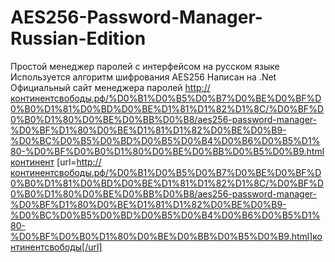 # AES256-Password-Manager-Russian-Edition
Простой менеджер паролей с интерфейсом на русском языке
Используется алгоритм шифрования AES256
Написан на .Net
Официальный сайт менеджера паролей http://континентсвободы.рф/%D0%B1%D0%B5%D0%B7%D0%BE%D0%BF%D0%B0%D1%81%D0%BD%D0%BE%D1%81%D1%82%D1%8C/%D0%BF%D0%B0%D1%80%D0%BE%D0%BB%D0%B8/aes256-password-manager-%D0%BF%D1%80%D0%BE%D1%81%D1%82%D0%BE%D0%B9-%D0%BC%D0%B5%D0%BD%D0%B5%D0%B4%D0%B6%D0%B5%D1%80-%D0%BF%D0%B0%D1%80%D0%BE%D0%BB%D0%B5%D0%B9.html
<a href="http://континентсвободы.рф/%D0%B1%D0%B5%D0%B7%D0%BE%D0%BF%D0%B0%D1%81%D0%BD%D0%BE%D1%81%D1%82%D1%8C/%D0%BF%D0%B0%D1%80%D0%BE%D0%BB%D0%B8/aes256-password-manager-%D0%BF%D1%80%D0%BE%D1%81%D1%82%D0%BE%D0%B9-%D0%BC%D0%B5%D0%BD%D0%B5%D0%B4%D0%B6%D0%B5%D1%80-%D0%BF%D0%B0%D1%80%D0%BE%D0%BB%D0%B5%D0%B9.html">континент</a>
[url=http://континентсвободы.рф/%D0%B1%D0%B5%D0%B7%D0%BE%D0%BF%D0%B0%D1%81%D0%BD%D0%BE%D1%81%D1%82%D1%8C/%D0%BF%D0%B0%D1%80%D0%BE%D0%BB%D0%B8/aes256-password-manager-%D0%BF%D1%80%D0%BE%D1%81%D1%82%D0%BE%D0%B9-%D0%BC%D0%B5%D0%BD%D0%B5%D0%B4%D0%B6%D0%B5%D1%80-%D0%BF%D0%B0%D1%80%D0%BE%D0%BB%D0%B5%D0%B9.html]континентсвободы[/url]
